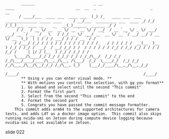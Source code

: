            ______                          _ __                                                  ____                           __  __  _                        _                  __
          / ____/___  ____ ___  ____ ___  (_) /_   ____ ___  ___  ______________ _____ ____     / __/___  _________ ___  ____ _/ /_/ /_(_)___  ____ __    _   __(_)______  ______ _/ /
         / /   / __ \/ __ `__ \/ __ `__ \/ / __/  / __ `__ \/ _ \/ ___/ ___/ __ `/ __ `/ _ \   / /_/ __ \/ ___/ __ `__ \/ __ `/ __/ __/ / __ \/ __ `(_)  | | / / / ___/ / / / __ `/ /
        / /___/ /_/ / / / / / / / / / / / / /_   / / / / / /  __(__  )__  ) /_/ / /_/ /  __/  / __/ /_/ / /  / / / / / / /_/ / /_/ /_/ / / / / /_/ /     | |/ / (__  ) /_/ / /_/ / /
        \____/\____/_/ /_/ /_/_/ /_/ /_/_/\__/  /_/ /_/ /_/\___/____/____/\__,_/\__, /\___/  /_/  \____/_/  /_/ /_/ /_/\__,_/\__/\__/_/_/ /_/\__, (_)    |___/_/____/\__,_/\__,_/_/
                                                                               /____/                                                       /____/
           ** Using v you can enter visual mode. **
           ** With motions you control the selection, with gq you format**
           1. Go ahead and select until the second "This commit"
           2. Format the first part
           3. Select from the second "This commit" to the end
           4. Format the second part
           5. Congrats you have passed the commit message formatter.
        This commit adds arm64 to the supported architectures for camera tests, and adds L4T as a docker image option.  This commit also skips running nvida-smi on Jetson during compute device logging because nvidia-smi is not available on Jetson.

















































































slide 022
